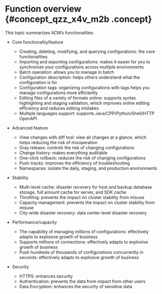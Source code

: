 # Function overview {#concept_qzz_x4v_m2b .concept}

This topic summarizes ACM’s functionalities.

-   Core functionality/feature

    -   Creating, deleting, modifying, and querying configurations: the core functionalities
    -   Importing and exporting configurations: makes it easier for you to synchronize your configurations across multiple environments
    -   Batch operation: allows you to manage in batch
    -   Configuration description: helps others understand what the configuration is for
    -   Configuration tags: organizing configurations with tags helps you manage configurations more efficiently
    -   Editing files of a variety of formats online: supports syntax highlighting and staging validation, which improves online editing efficiency and reduces editing mistakes
    -   Multiple languages support: supports Java/CPP/Python/Shell/HTTP OpenAPI
-   Advanced feature

    -   View changes with diff tool: view all changes at a glance, which helps reducing the risk of misoperation
    -   Gray release: controls the risk of changing configurations
    -   Change history: makes everything auditable
    -   One-click rollback: reduces the risk of changing configurations
    -   Push tracks: improves the efficiency of troubleshooting
    -   Namespaces: isolate the daily, staging, and production environments
-   Stability

    -   Multi-level cache: disaster recovery for host and backup database storage, full amount cache for server, and SDK cache
    -   Throttling: prevents the impact on cluster stability from misuse
    -   Capacity management: prevents the impact on cluster stability from misuse
    -   City-wide disaster recovery: data center-level disaster recovery
-   Performance/capacity

    -   The capability of managing millions of configurations: effectively adapts to explosive growth of business
    -   Supports millions of connections: effectively adapts to explosive growth of business
    -   Push hundreds of thousands of configurations concurrently in seconds: effectively adapts to explosive growth of business
-   Security 

    -   HTTPS: enhances security
    -   Authentication: prevents the data from impact from other users
    -   Data Encryption: enhances the security of sensitive data

